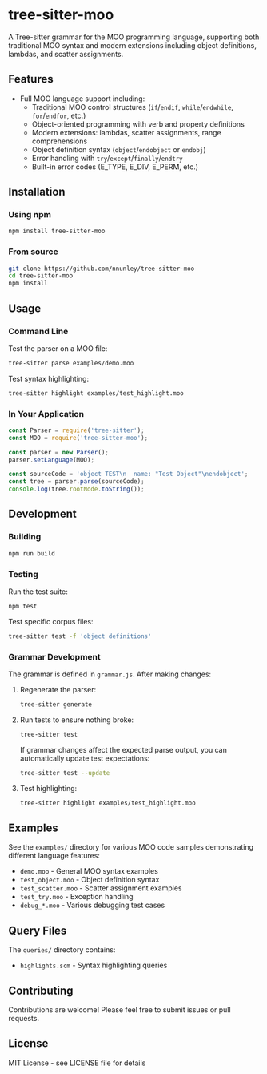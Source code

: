 # tree-sitter-moo

A Tree-sitter grammar for the MOO programming language, supporting both traditional MOO syntax and modern extensions including object definitions, lambdas, and scatter assignments.

## Features

- Full MOO language support including:
  - Traditional MOO control structures (`if`/`endif`, `while`/`endwhile`, `for`/`endfor`, etc.)
  - Object-oriented programming with verb and property definitions
  - Modern extensions: lambdas, scatter assignments, range comprehensions
  - Object definition syntax (`object`/`endobject` or `endobj`)
  - Error handling with `try`/`except`/`finally`/`endtry`
  - Built-in error codes (E_TYPE, E_DIV, E_PERM, etc.)

## Installation

### Using npm

```bash
npm install tree-sitter-moo
```

### From source

```bash
git clone https://github.com/nnunley/tree-sitter-moo
cd tree-sitter-moo
npm install
```

## Usage

### Command Line

Test the parser on a MOO file:

```bash
tree-sitter parse examples/demo.moo
```

Test syntax highlighting:

```bash
tree-sitter highlight examples/test_highlight.moo
```

### In Your Application

```javascript
const Parser = require('tree-sitter');
const MOO = require('tree-sitter-moo');

const parser = new Parser();
parser.setLanguage(MOO);

const sourceCode = 'object TEST\n  name: "Test Object"\nendobject';
const tree = parser.parse(sourceCode);
console.log(tree.rootNode.toString());
```

## Development

### Building

```bash
npm run build
```

### Testing

Run the test suite:

```bash
npm test
```

Test specific corpus files:

```bash
tree-sitter test -f 'object definitions'
```

### Grammar Development

The grammar is defined in `grammar.js`. After making changes:

1. Regenerate the parser:
   ```bash
   tree-sitter generate
   ```

2. Run tests to ensure nothing broke:
   ```bash
   tree-sitter test
   ```

   If grammar changes affect the expected parse output, you can automatically update test expectations:
   ```bash
   tree-sitter test --update
   ```

3. Test highlighting:
   ```bash
   tree-sitter highlight examples/test_highlight.moo
   ```

## Examples

See the `examples/` directory for various MOO code samples demonstrating different language features:

- `demo.moo` - General MOO syntax examples
- `test_object.moo` - Object definition syntax
- `test_scatter.moo` - Scatter assignment examples
- `test_try.moo` - Exception handling
- `debug_*.moo` - Various debugging test cases

## Query Files

The `queries/` directory contains:

- `highlights.scm` - Syntax highlighting queries

## Contributing

Contributions are welcome! Please feel free to submit issues or pull requests.

## License

MIT License - see LICENSE file for details